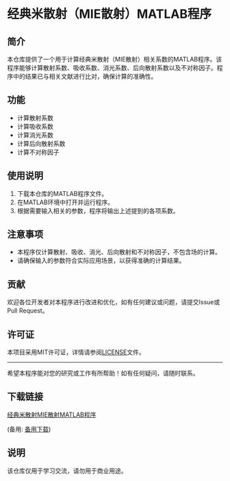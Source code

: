# 经典米散射（MIE散射）MATLAB程序

## 简介
本仓库提供了一个用于计算经典米散射（MIE散射）相关系数的MATLAB程序。该程序能够计算散射系数、吸收系数、消光系数、后向散射系数以及不对称因子。程序中的结果已与相关文献进行比对，确保计算的准确性。

## 功能
- 计算散射系数
- 计算吸收系数
- 计算消光系数
- 计算后向散射系数
- 计算不对称因子

## 使用说明
1. 下载本仓库的MATLAB程序文件。
2. 在MATLAB环境中打开并运行程序。
3. 根据需要输入相关的参数，程序将输出上述提到的各项系数。

## 注意事项
- 本程序仅计算散射、吸收、消光、后向散射和不对称因子，不包含场的计算。
- 请确保输入的参数符合实际应用场景，以获得准确的计算结果。

## 贡献
欢迎各位开发者对本程序进行改进和优化，如有任何建议或问题，请提交Issue或Pull Request。

## 许可证
本项目采用MIT许可证，详情请参阅[LICENSE](LICENSE)文件。

---

希望本程序能对您的研究或工作有所帮助！如有任何疑问，请随时联系。

## 下载链接
[经典米散射MIE散射MATLAB程序](https://pan.quark.cn/s/8e5e5a61b982) 

(备用: [备用下载](https://pan.baidu.com/s/1xsTmfsCNrNuCqPndsq4zwQ?pwd=1234))

## 说明

该仓库仅用于学习交流，请勿用于商业用途。
